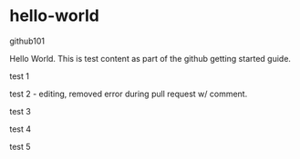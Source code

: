 # hello-world
github101

Hello World.  This is test content as part of the github getting started guide.

test 1

test 2 - editing, removed error during pull request w/ comment.

test 3

test 4

test 5
